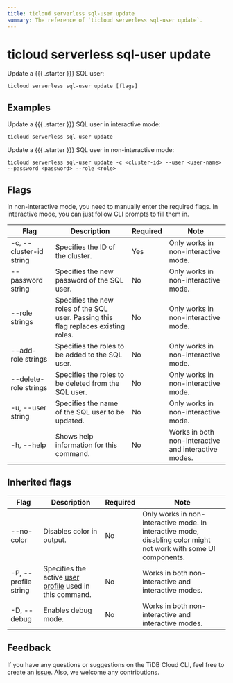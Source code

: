 ```yaml
---
title: ticloud serverless sql-user update
summary: The reference of `ticloud serverless sql-user update`.
---
```


# ticloud serverless sql-user update

Update a {{{ .starter }}} SQL user:

```shell
ticloud serverless sql-user update [flags]
```

## Examples

Update a {{{ .starter }}} SQL user in interactive mode:

```shell
ticloud serverless sql-user update
```

Update a {{{ .starter }}} SQL user in non-interactive mode:

```shell
ticloud serverless sql-user update -c <cluster-id> --user <user-name> --password <password> --role <role>
```

## Flags

In non-interactive mode, you need to manually enter the required flags. In interactive mode, you can just follow CLI prompts to fill them in.

| Flag                    | Description                                                                   | Required | Note                                                 |
|-------------------------|-------------------------------------------------------------------------------|----------|------------------------------------------------------|
| -c, --cluster-id string | Specifies the ID of the cluster.                                              | Yes      | Only works in non-interactive mode.                  |
| --password string       | Specifies the new password of the SQL user.                                             | No       | Only works in non-interactive mode.                  |
| --role strings          | Specifies the new roles of the SQL user. Passing this flag replaces existing roles. | No       | Only works in non-interactive mode.                  |
| --add-role strings      | Specifies the roles to be added to the SQL user.                                      | No       | Only works in non-interactive mode.                  |
| --delete-role strings   | Specifies the roles to be deleted from the SQL user.                                  | No       | Only works in non-interactive mode.                  |
| -u, --user string       | Specifies the name of the SQL user to be updated.                                       | No       | Only works in non-interactive mode.                  |
| -h, --help              | Shows help information for this command.                                      | No       | Works in both non-interactive and interactive modes. |

## Inherited flags

| Flag                 | Description                                                                                          | Required | Note                                                                                                             |
|----------------------|------------------------------------------------------------------------------------------------------|----------|------------------------------------------------------------------------------------------------------------------|
| --no-color           | Disables color in output.                                                                            | No       | Only works in non-interactive mode. In interactive mode, disabling color might not work with some UI components. |
| -P, --profile string | Specifies the active [user profile](/tidb-cloud/cli-reference.md#user-profile) used in this command. | No       | Works in both non-interactive and interactive modes.                                                             |
| -D, --debug          | Enables debug mode.                                                                                  | No       | Works in both non-interactive and interactive modes.                                                             |

## Feedback

If you have any questions or suggestions on the TiDB Cloud CLI, feel free to create an [issue](https://github.com/tidbcloud/tidbcloud-cli/issues/new/choose). Also, we welcome any contributions.
